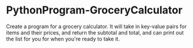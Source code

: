 # PythonProgram-GroceryCalculator
Create a program for a grocery calculator. It will take in key-value pairs for items and their prices, and return the subtotal and total, and can print out the list for you for when you're ready to take it.
